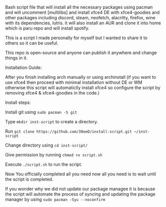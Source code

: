 Bash script file that will install all the necessary packages using pacman and will uncomment [multilibs] and install xfce4 DE with xfce4-goodies and other packages including discord, steam, neofetch, alacritty, firefox, wine with its dependencies, lutris.
it will also install an AUR and clone it into home which is paru repo and will install spotify.


This is a script I made personally for myself but I wanted to share it to others so it can be useful.

This repo is open-source and anyone can publish it anywhere and change things in it.

Installation Guide:

After you finish installing arch manually or using archinstall (if you want to use xfce4 then proceed with minimal installation without DE or WM otherwise this script will automaticlly install xfce4 so configure the script by removing xfce4 & xfce4-goodies in the code.)

Install steps:

Install git using `sudo pacman -S git`

Type `mkdir inst-script` to create a directory.

Run `git clone https://github.com/38eeD/install-script.git ~/inst-script`

Change directory using `cd inst-script/`

Give permission by running `chmod +x script.sh`

Execute `./script.sh` to run the script.

Now You officially completed all you need now all you need is to wait until the script is completed.

If you wonder why we did not update our package managee it is because the script will automate the process of syncing and updating the package manager by using `sudo pacman -Syu --noconfirm`
